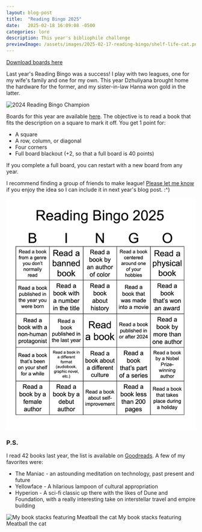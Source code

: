 ```yaml
---
layout: blog-post
title:  "Reading Bingo 2025"
date:   2025-02-18 16:09:08 -0500
categories: lore
description: This year's bibliophile challenge
previewImage: /assets/images/2025-02-17-reading-bingo/shelf-life-cat.png
---
```


[Download boards here](/assets/docs/reading-bingo-2025.pdf "Download boards here")

Last year's Reading Bingo was a success! I play with two leagues, one for my wife's family and one for my own. This year Dzhuliyana brought home the hardware for the former, and my sister-in-law Hanna won gold in the latter.

<div class="album-art">
    <img 
        src="/assets/images/2025-02-17-reading-bingo/2024-champion.png"
        alt="2024 Reading Bingo Champion" />
</div>

Boards for this year are available [here](/assets/docs/reading-bingo-2025.pdf "Download boards here"). The objective is to read a book that fits the description on a square to mark it off. You get 1 point for:

* A square
* A row, column, or diagonal
* Four corners
* Full board blackout (+2, so that a full board is 40 points)

If you complete a full board, you can restart with a new board from any year.

I recommend finding a group of friends to make league! [Please let me know](/contact/) if you enjoy the idea so I can include it in next year's blog post. :^)

<div class="album-art">
    <img
        src="/assets/images/2025-02-17-reading-bingo/reading-bingo-preview.png"
        alt="Reading Bingo 2025 Board" />
</div>

### P.S.

I read 42 books last year, the list is available on [Goodreads](https://www.goodreads.com/review/list/103225612-timothy-holmes?shelf=2024). A few of my favorites were:

* The Maniac - an astounding meditation on technology, past present and future
* Yellowface - A hilarious lampoon of cultural appropriation
* Hyperion - A sci-fi classic up there with the likes of Dune and Foundation, with a really interesting take on interstellar travel and empire building

<div class="album-art">
    <img 
        src="/assets/images/2025-02-17-reading-bingo/book-wrapup.png"
        alt="My book stacks featuring Meatball the cat" />
    My book stacks featuring Meatball the cat
</div>
